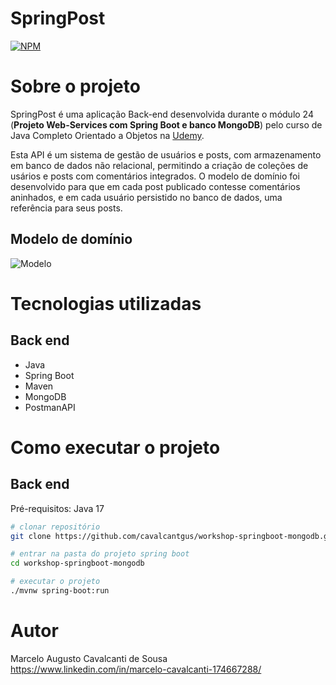# SpringPost
[![NPM](https://img.shields.io/npm/l/react)](https://github.com/devsuperior/sds1-wmazoni/blob/master/LICENSE) 

# Sobre o projeto

SpringPost é uma aplicação Back-end desenvolvida durante o módulo 24 (**Projeto Web-Services com Spring Boot e banco MongoDB**) pelo curso de Java Completo Orientado a Objetos na [Udemy](https://www.udemy.com/course/java-curso-completo/ "Site do curso").

Esta API é um sistema de gestão de usuários e posts, com armazenamento em banco de dados não relacional, permitindo a criação de coleções de usários e posts com comentários integrados.
O modelo de domínio foi desenvolvido para que em cada post publicado contesse comentários aninhados, e em cada usuário persistido no banco de dados, uma referência para seus posts.

## Modelo de domínio
![Modelo](https://github.com/cavalcantgus/workshop-springboot-mongodb/assets/142106838/86c53e2c-b843-4865-8a94-40a1fbb820b2)

# Tecnologias utilizadas
## Back end
- Java
- Spring Boot
- Maven
- MongoDB
- PostmanAPI

# Como executar o projeto

## Back end
Pré-requisitos: Java 17

```bash
# clonar repositório
git clone https://github.com/cavalcantgus/workshop-springboot-mongodb.git

# entrar na pasta do projeto spring boot
cd workshop-springboot-mongodb

# executar o projeto
./mvnw spring-boot:run
```

# Autor

Marcelo Augusto Cavalcanti de Sousa
https://www.linkedin.com/in/marcelo-cavalcanti-174667288/
